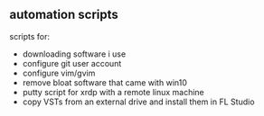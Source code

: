 ## automation scripts

scripts for:

* downloading software i use
* configure git user account
* configure vim/gvim
* remove bloat software that came with win10
* putty script for xrdp with a remote linux machine
* copy VSTs from an external drive and install them in FL Studio